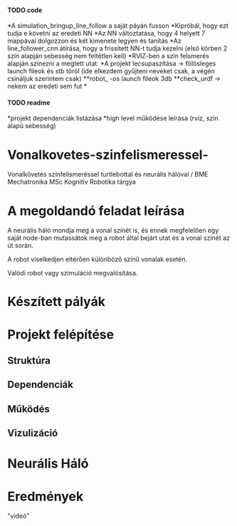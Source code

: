 #### TODO code
*A simulation_bringup_line_follow a saját páyán fusson
*Kipróbál, hogy ezt tudja e követni az eredeti NN
*Az NN változtatása, hogy 4 helyett 7 mappával dolgozzon és két kimenete legyen és tanítás
*Az line_follower_cnn átírása, hogy a frissített NN-t tudja kezelni (első körben 2 szín alapján sebesség nem feltétlen kell)
*RVIZ-ben a szín felsmerés alapján színezni a megtett utat.
*A projekt lecsupaszítása -> fölösleges launch fileok és stb töröl (ide elkezdem gyűjteni neveket csak, a végén csináljuk szerintem csak)
**robot_ -os launch fileok 3db
**check_urdf -> nekem az eredeti sem fut
*

#### TODO readme
*projekt dependenciák listázása
*high level működése leírása (rviz, szín alapú sebesség)







# Vonalkovetes-szinfelismeressel-
Vonalkövetés színfelismeréssel turtlebottal és neurális hálóval / BME Mechatronika MSc Kognitív Robotika tárgya

# A megoldandó feladat leírása
A neurális háló mondja meg a vonal színét is, és ennek megfelelően egy saját node-ban mutassátok meg a robot által bejárt utat és a vonal színét az út során.
 
A robot viselkedjen eltérően különböző színű vonalak esetén.
 
Valódi robot vagy szimuláció megvalósítása.


# Készített pályák


# Projekt felépítése
## Struktúra
## Dependenciák
## Működés
## Vizulizáció

# Neurális Háló

# Eredmények
"videó"
